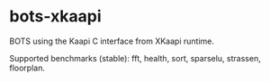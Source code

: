 bots-xkaapi
===========

BOTS using the Kaapi C interface from XKaapi runtime.

Supported benchmarks (stable): fft, health, sort, sparselu, strassen, floorplan.
